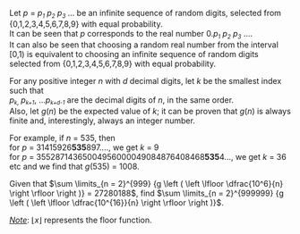 <p>Let <var>p</var> = <var>p<sub><font size="-2">1</font></sub> p<sub><font size="-2">2</font></sub> p<sub><font size="-2">3</font></sub></var> ... be an infinite sequence of random digits, selected from {0,1,2,3,4,5,6,7,8,9} with equal probability.<br />
It can be seen that <var>p</var> corresponds to the real number 0.<var>p<sub><font size="-2">1</font></sub> p<sub><font size="-2">2</font></sub> p<sub><font size="-2">3</font></sub></var> .... <br />
It can also be seen that choosing a random real number from the interval [0,1) is equivalent to choosing an infinite sequence of random digits selected from {0,1,2,3,4,5,6,7,8,9} with equal probability.</p>

<p>For any positive integer <var>n</var> with <var>d</var> decimal digits, let <var>k</var> be the smallest index such that <br /><var>p<sub><small>k</small>, </sub></var><var>p<sub><small>k+1</small></sub></var>, ...<var>p<sub><small>k+d-1</small></sub></var> are the decimal digits of <var>n</var>, in the same order.<br />
Also, let <var>g</var>(<var>n</var>) be the expected value of <var>k</var>; it can be proven that <var>g</var>(<var>n</var>) is always finite and, interestingly, always an integer number.</p>

<p>For example, if <var>n</var> = 535, then<br />
for <var>p</var> = 31415926<b>535</b>897...., we get <var>k</var> = 9<br />
for <var>p</var> = 35528714365004956000049084876408468<b>535</b>4..., we get <var>k</var> = 36<br />
etc and we find that <var>g</var>(535) = 1008.</p>

<p>Given that $\sum \limits_{n = 2}^{999} {g \left ( \left \lfloor \dfrac{10^6}{n} \right \rfloor \right )} = 27280188$, find $\sum \limits_{n = 2}^{999999} {g \left ( \left \lfloor \dfrac{10^{16}}{n} \right \rfloor \right )}$.</p>

<u><i>Note</i></u>: $\lfloor x \rfloor$ represents the floor function.
